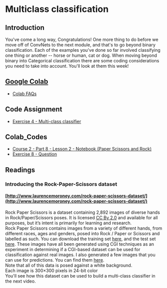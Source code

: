 # Multiclass classification

## Introduction
You've come a long way, Congratulations! One more thing to do before we move off of ConvNets to the next module, and that's to go beyond binary classification. Each of the examples you've done so far involved classifying one thing or another -- horse or human, cat or dog. When moving beyond binary into Categorical classification there are some coding considerations you need to take into account. You'll look at them this week!

## [Google Colab](https://colab.research.google.com)
* [Colab FAQs](https://research.google.com/colaboratory/faq.html)

## Code Assignment
* [Exercise 4 - Multi-class classifier](./codes/Exercise_4_Multi_class_classifier_Question-FINAL.ipynb)

## Colab_Codes
* [Course 2 - Part 8 - Lesson 2 - Notebook (Paper Scissors and Rock)](./Colab_Codes/Course2-Part8-Lesson2-Notebook_RockPaperScissors.ipynb)
* [Exercise 8 - Question](./Exercises/Exercise8-MulticlasswithSigns/Exercise8-Question.ipynb)

## Readings
### Introducing the Rock-Paper-Scissors dataset
#### [http://www.laurencemoroney.com/rock-paper-scissors-dataset/](http://www.laurencemoroney.com/rock-paper-scissors-dataset/)
Rock Paper Scissors is a dataset containing 2,892 images of diverse hands in Rock/Paper/Scissors poses. It is licensed [CC By 2.0](https://creativecommons.org/licenses/by/2.0/) and available for all purposes, but it’s intent is primarily for learning and research.\
Rock Paper Scissors contains images from a variety of different hands,  from different races, ages and genders, posed into Rock / Paper or Scissors and labelled as such. You can download the training set [here](https://storage.googleapis.com/laurencemoroney-blog.appspot.com/rps.zip), and the test set [here](https://storage.googleapis.com/laurencemoroney-blog.appspot.com/rps-test-set.zip). These images have all been generated using CGI techniques as an experiment in determining if a CGI-based dataset can be used for classification against real images. I also generated a few images that you can use for predictions. You can find them [here](https://storage.googleapis.com/laurencemoroney-blog.appspot.com/rps-validation.zip).\
Note that all of this data is posed against a white background.\
Each image is 300×300 pixels in 24-bit color\
You'll see how this dataset can be used to build a multi-class classifier in the next video.
